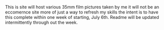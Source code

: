 This is site will host various 35mm film pictures taken by me it will not be an eccomernce site more of just a way to refresh my skills the intent is to have this complete within one week of starting, July 6th. Readme will be updated intermittently through out the week.  